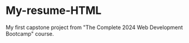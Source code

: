 # My-resume-HTML
My first capstone project from "The Complete 2024 Web Development Bootcamp" course.
